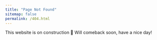 ```yaml
---
title: "Page Not Found"
sitemap: false
permalink: /404.html
---
```


This website is on construction 🚧 Will comeback soon, have a nice day!
